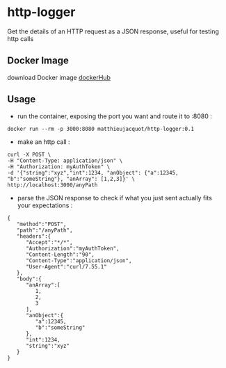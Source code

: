 # http-logger

Get the details of an HTTP request as a JSON response, useful for testing http calls

## Docker Image
download Docker image [dockerHub](https://hub.docker.com/r/matthieujacquot/http-logger/)

## Usage
- run the container, exposing the port you want and route it to :8080 :

```
docker run --rm -p 3000:8080 matthieujacquot/http-logger:0.1
```

- make an http call :

```
curl -X POST \
-H "Content-Type: application/json" \
-H "Authorization: myAuthToken" \
-d '{"string":"xyz","int":1234, "anObject": {"a":12345, "b":"someString"}, "anArray": [1,2,3]}' \
http://localhost:3000/anyPath
```

- parse the JSON response to check if what you just sent actually fits your expectations :
```
{
   "method":"POST",
   "path":"/anyPath",
   "headers":{
      "Accept":"*/*",
      "Authorization":"myAuthToken",
      "Content-Length":"90",
      "Content-Type":"application/json",
      "User-Agent":"curl/7.55.1"
   },
   "body":{
      "anArray":[
         1,
         2,
         3
      ],
      "anObject":{
         "a":12345,
         "b":"someString"
      },
      "int":1234,
      "string":"xyz"
   }
}
```